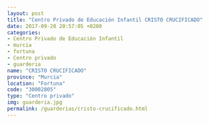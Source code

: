 ```yaml
---
layout: post
title: "Centro Privado de Educación Infantil CRISTO CRUCIFICADO"
date: 2017-09-20 20:57:05 +0200
categories:
- Centro Privado de Educación Infantil
- murcia
- fortuna
- Centro privado
- guarderia
name: "CRISTO CRUCIFICADO"
province: "Murcia"
location: "Fortuna"
code: "30002805"
type: "Centro privado"
img: guarderia.jpg
permalink: /guarderias/cristo-crucificado.html
---
```

